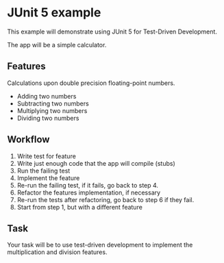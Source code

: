 # JUnit 5 example

This example will demonstrate using JUnit 5 for Test-Driven Development.

The app will be a simple calculator.

## Features

Calculations upon double precision floating-point numbers.

- Adding two numbers
- Subtracting two numbers
- Multiplying two numbers
- Dividing two numbers 

## Workflow

1. Write test for feature
2. Write just enough code that the app will compile (stubs)
3. Run the failing test
4. Implement the feature
5. Re-run the failing test, if it fails, go back to step 4.
6. Refactor the features implementation, if necessary
7. Re-run the tests after refactoring, go back to step 6 if they fail.
8. Start from step 1, but with a different feature

## Task

Your task will be to use test-driven development to implement the 
multiplication and division features.